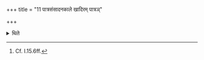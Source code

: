+++
title = "11 पात्रसंसादनकाले खादिरम् पात्रञ्"

+++

<details><summary>थिते</summary>

11. At the time of arrangement of utensils,[^1] he also places a four-cornered, pot of Khadira (wood), and an earring weighing one hundred Mānas.  

[^1]: Cf. I.15.6ff. 
</details>
